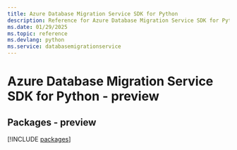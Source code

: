 ```yaml
---
title: Azure Database Migration Service SDK for Python
description: Reference for Azure Database Migration Service SDK for Python
ms.date: 01/29/2025
ms.topic: reference
ms.devlang: python
ms.service: databasemigrationservice
---
```

# Azure Database Migration Service SDK for Python - preview
## Packages - preview
[!INCLUDE [packages](database-migration-service-index.md)]